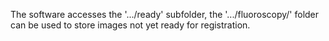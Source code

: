 The software accesses the '.../ready' subfolder, the '.../fluoroscopy/' folder can be used to store images not yet ready for registration.
